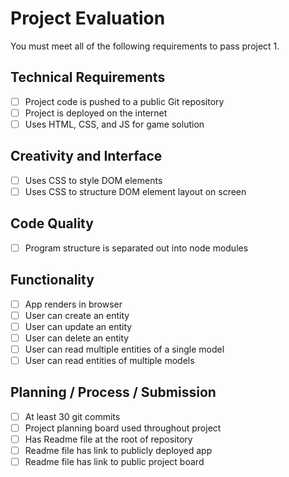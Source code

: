 # Project Evaluation

You must meet all of the following requirements to pass project 1.

## Technical Requirements

- [ ] Project code is pushed to a public Git repository
- [ ] Project is deployed on the internet
- [ ] Uses HTML, CSS, and JS for game solution

## Creativity and Interface

- [ ] Uses CSS to style DOM elements
- [ ] Uses CSS to structure DOM element layout on screen

## Code Quality

- [ ] Program structure is separated out into node modules

## Functionality

- [ ] App renders in browser
- [ ] User can create an entity
- [ ] User can update an entity
- [ ] User can delete an entity
- [ ] User can read multiple entities of a single model
- [ ] User can read entities of multiple models

## Planning / Process / Submission

- [ ] At least 30 git commits
- [ ] Project planning board used throughout project
- [ ] Has Readme file at the root of repository
- [ ] Readme file has link to publicly deployed app  
- [ ] Readme file has link to public project board
